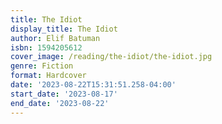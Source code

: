 ```yaml
---
title: The Idiot
display_title: The Idiot
author: Elif Batuman
isbn: 1594205612
cover_image: /reading/the-idiot/the-idiot.jpg
genre: Fiction
format: Hardcover
date: '2023-08-22T15:31:51.258-04:00'
start_date: '2023-08-17'
end_date: '2023-08-22'
---
```


